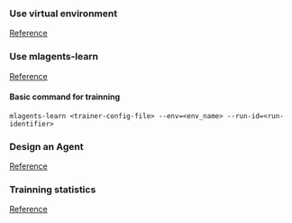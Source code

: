 ### Use virtual environment
[Reference](https://github.com/Unity-Technologies/ml-agents/blob/main/docs/Using-Virtual-Environment.md)

### Use mlagents-learn
[Reference](https://github.com/Unity-Technologies/ml-agents/blob/main/docs/Training-ML-Agents.md)

#### Basic command for trainning
```
mlagents-learn <trainer-config-file> --env=<env_name> --run-id=<run-identifier>
```
### Design an Agent
[Reference](https://github.com/Unity-Technologies/ml-agents/blob/main/docs/Learning-Environment-Design-Agents.md)

### Trainning statistics
[Reference](https://github.com/miyamotok0105/unity-ml-agents/blob/master/docs/Using-Tensorboard.md)